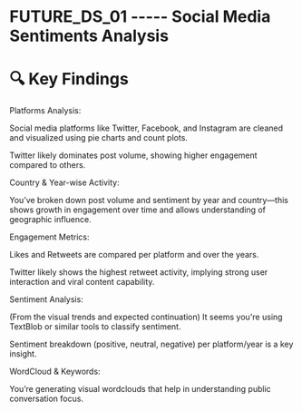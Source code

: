 # FUTURE_DS_01 ----- Social Media Sentiments Analysis

# 🔍 Key Findings

Platforms Analysis:

Social media platforms like Twitter, Facebook, and Instagram are cleaned and visualized using pie charts and count plots.

Twitter likely dominates post volume, showing higher engagement compared to others.

Country & Year-wise Activity:

You’ve broken down post volume and sentiment by year and country—this shows growth in engagement over time and allows understanding of geographic influence.

Engagement Metrics:

Likes and Retweets are compared per platform and over the years.

Twitter likely shows the highest retweet activity, implying strong user interaction and viral content capability.

Sentiment Analysis:

(From the visual trends and expected continuation) It seems you're using TextBlob or similar tools to classify sentiment.

Sentiment breakdown (positive, neutral, negative) per platform/year is a key insight.

WordCloud & Keywords:

You’re generating visual wordclouds that help in understanding public conversation focus.

